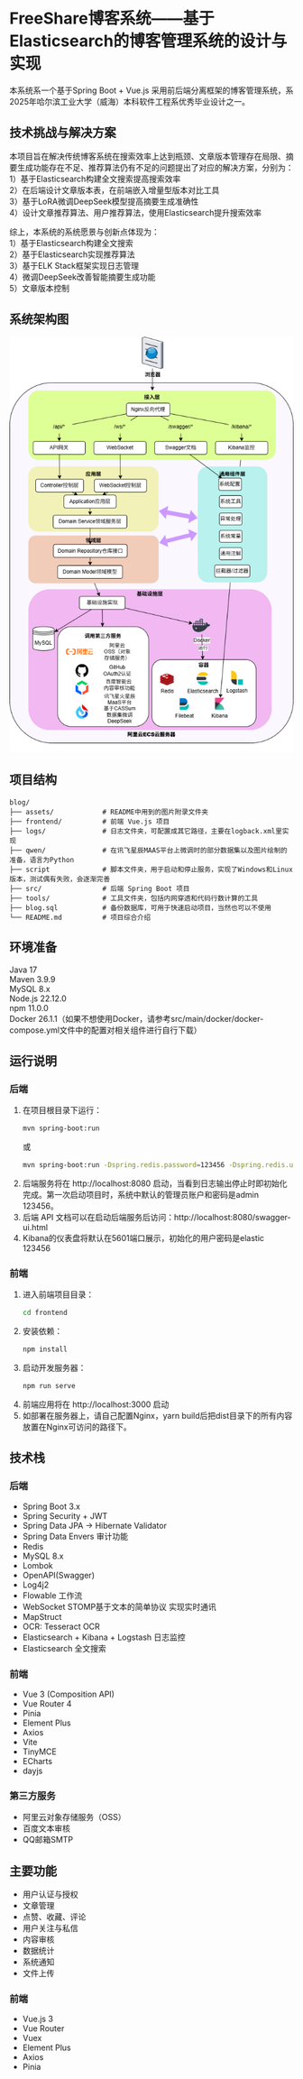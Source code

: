 # FreeShare博客系统——基于Elasticsearch的博客管理系统的设计与实现

本系统系一个基于Spring Boot + Vue.js 采用前后端分离框架的博客管理系统，系2025年哈尔滨工业大学（威海）本科软件工程系优秀毕业设计之一。

## 技术挑战与解决方案
本项目旨在解决传统博客系统在搜索效率上达到瓶颈、文章版本管理存在局限、摘要生成功能存在不足、推荐算法仍有不足的问题提出了对应的解决方案，分别为：  
1）基于Elasticsearch构建全文搜索提高搜索效率  
2）在后端设计文章版本表，在前端嵌入增量型版本对比工具  
3）基于LoRA微调DeepSeek模型提高摘要生成准确性  
4）设计文章推荐算法、用户推荐算法，使用Elasticsearch提升搜索效率

综上，本系统的系统愿景与创新点体现为：  
1）基于Elasticsearch构建全文搜索  
2）基于Elasticsearch实现推荐算法  
3）基于ELK Stack框架实现日志管理  
4）微调DeepSeek改善智能摘要生成功能  
5）文章版本控制

## 系统架构图
![系统架构图.drawio.png](assets/%E7%B3%BB%E7%BB%9F%E6%9E%B6%E6%9E%84%E5%9B%BE.drawio.png)

## 项目结构

```
blog/
├── assets/            # README中用到的图片附录文件夹
├── frontend/          # 前端 Vue.js 项目
├── logs/              # 日志文件夹，可配置成其它路径，主要在logback.xml里实现
├── qwen/              # 在讯飞星辰MAAS平台上微调时的部分数据集以及图片绘制的准备，语言为Python
├── script             # 脚本文件夹，用于启动和停止服务，实现了Windows和Linux版本，测试偶有失败，会逐渐完善
├── src/               # 后端 Spring Boot 项目
├── tools/             # 工具文件夹，包括内网穿透和代码行数计算的工具
├── blog.sql           # 备份数据库，可用于快速启动项目，当然也可以不使用
└── README.md          # 项目综合介绍
```

## 环境准备
Java 17  
Maven 3.9.9  
MySQL 8.x  
Node.js 22.12.0  
npm 11.0.0  
Docker 26.1.1（如果不想使用Docker，请参考src/main/docker/docker-compose.yml文件中的配置对相关组件进行自行下载）

## 运行说明

### 后端

1. 在项目根目录下运行：
   ```bash
   mvn spring-boot:run
   ```
   或
   ```bash
   mvn spring-boot:run -Dspring.redis.password=123456 -Dspring.redis.username=default -Dspring.redis.host=localhost -Dspring.redis.port=6379
   ```
2. 后端服务将在 http://localhost:8080 启动，当看到日志输出停止时即初始化完成。第一次启动项目时，系统中默认的管理员账户和密码是admin 123456。
3. 后端 API 文档可以在启动后端服务后访问：http://localhost:8080/swagger-ui.html
4. Kibana的仪表盘将默认在5601端口展示，初始化的用户密码是elastic 123456

### 前端

1. 进入前端项目目录：
   ```bash
   cd frontend
   ```
2. 安装依赖：
   ```bash
   npm install
   ```
3. 启动开发服务器：
   ```bash
   npm run serve
   ```
4. 前端应用将在 http://localhost:3000 启动
5. 如部署在服务器上，请自己配置Nginx，yarn build后把dist目录下的所有内容放置在Nginx可访问的路径下。

## 技术栈

### 后端
- Spring Boot 3.x
- Spring Security + JWT
- Spring Data JPA -> Hibernate Validator
- Spring Data Envers 审计功能
- Redis
- MySQL 8.x
- Lombok
- OpenAPI(Swagger)
- Log4j2
- Flowable 工作流
- WebSocket STOMP基于文本的简单协议 实现实时通讯
- MapStruct
- OCR: Tesseract OCR
- Elasticsearch + Kibana + Logstash 日志监控
- Elasticsearch 全文搜索

### 前端
- Vue 3 (Composition API)
- Vue Router 4
- Pinia
- Element Plus
- Axios
- Vite
- TinyMCE
- ECharts
- dayjs


### 第三方服务
- 阿里云对象存储服务（OSS）
- 百度文本审核
- QQ邮箱SMTP

## 主要功能

- 用户认证与授权
- 文章管理
- 点赞、收藏、评论
- 用户关注与私信
- 内容审核
- 数据统计
- 系统通知
- 文件上传

### 前端
- Vue.js 3
- Vue Router
- Vuex
- Element Plus
- Axios
- Pinia